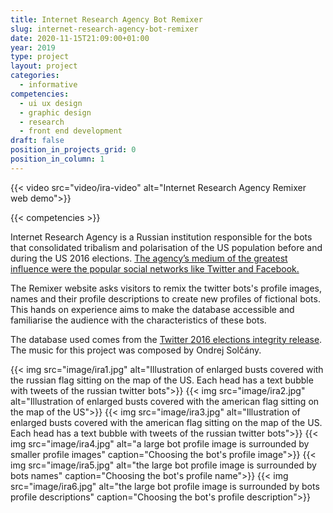 ```yaml
---
title: Internet Research Agency Bot Remixer
slug: internet-research-agency-bot-remixer
date: 2020-11-15T21:09:00+01:00
year: 2019
type: project
layout: project
categories:
  - informative
competencies:
  - ui ux design
  - graphic design
  - research
  - front end development
draft: false
position_in_projects_grid: 0
position_in_column: 1
---
```


{{< video src="video/ira-video" alt="Internet Research Agency Remixer web demo">}}

{{< competencies >}}

Internet Research Agency is a Russian institution responsible for the bots that consolidated tribalism and polarisation of the US population before and during the US 2016 elections. [The agency’s medium of the greatest influence were the popular social networks like Twitter and Facebook.](https://int.nyt.com/data/documenthelper/533-read-report-internet-research-agency/7871ea6d5b7bedafbf19/optimized/full.pdf) 

The Remixer website asks visitors to remix the twitter bots's profile images, names and their profile descriptions to create new profiles of fictional bots. This hands on experience aims to make the database accessible and familiarise the audience with the characteristics of these bots.

The database used comes from the [Twitter 2016 elections integrity  release](https://blog.twitter.com/official/en_us/topics/company/2018/2016-election-update.html). The music for this project was composed by Ondrej Solčány.

{{< img src="image/ira1.jpg" alt="Illustration of enlarged busts covered with the russian flag sitting on the map of the US. Each head has a text bubble with tweets of the russian twitter bots">}}
{{< img src="image/ira2.jpg" alt="Illustration of enlarged busts covered with the american flag sitting on the map of the US">}}
{{< img src="image/ira3.jpg" alt="Illustration of enlarged busts covered with the american flag sitting on the map of the US. Each head has a text bubble with tweets of the russian twitter bots">}}
{{< img src="image/ira4.jpg" alt="a large bot profile image is surrounded by smaller profile images" caption="Choosing the bot's profile image">}}
{{< img src="image/ira5.jpg" alt="the large bot profile image is surrounded by bots names" caption="Choosing the bot's profile name">}}
{{< img src="image/ira6.jpg" alt="the large bot profile image is surrounded by bots profile descriptions" caption="Choosing the bot's profile description">}}


